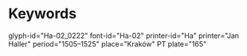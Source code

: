 # Keywords
glyph-id="Ha-02_0222"
font-id="Ha-02"
printer-id="Ha"
printer="Jan Haller"
period="1505–1525"
place="Kraków"
PT plate="165"
